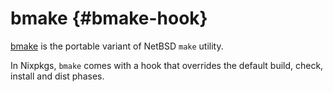 # bmake {#bmake-hook}

[bmake](https://www.crufty.net/help/sjg/bmake.html) is the portable variant of
NetBSD `make` utility.

In Nixpkgs, `bmake` comes with a hook that overrides the default build, check,
install and dist phases.
